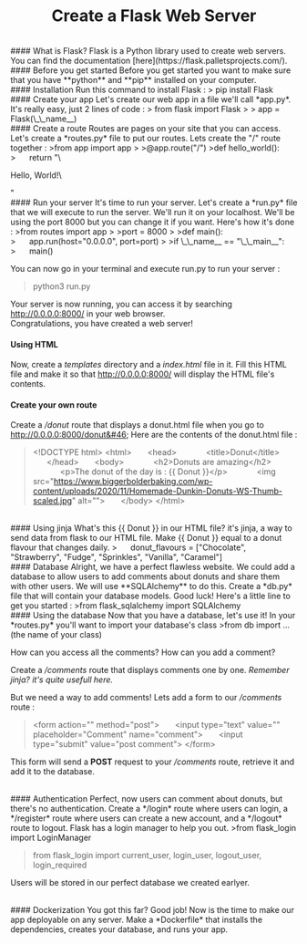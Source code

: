# <center>Create a Flask Web Server</center>
<br>
#### What is Flask?
Flask is a Python library used to create web servers.
You can find the documentation [here](https://flask.palletsprojects.com/).
<br>
#### Before you get started
Before you get started you want to make sure that you have **python** and **pip** installed on your computer.
<br>
#### Installation
Run this command to install Flask :
> pip install Flask

<br>
#### Create your app
Let's create our web app in a file we'll call *app&#46;py*. It's really easy, just 2 lines of code :
> from flask import Flask
> 
> app = Flask(\_\_name__)

<br>
#### Create a route
Routes are pages on your site that you can access. Let's create a *routes&#46;py* file to put our routes. Lets create the "/" route together :
>from app import app
>
>@app.route("/")
>def hello_world():
>&nbsp;&nbsp;&nbsp;&nbsp;&nbsp;&nbsp;return "\<p>Hello, World!\</p>"

<br>
#### Run your server
It's time to run your server. Let's create a *run&#46;py* file that we will execute to run the server. We'll run it on your localhost. We'll be using the port 8000 but you can change it if you want. Here's how it's done :
>from routes import app
>
>port = 8000
>
>def main():
>&nbsp;&nbsp;&nbsp;&nbsp;&nbsp;&nbsp;app.run(host="0.0.0.0", port=port)
>
>if \_\_name__ == "\_\_main__":
>&nbsp;&nbsp;&nbsp;&nbsp;&nbsp;&nbsp;main()

You can now go in your terminal and execute run&#46;py to run your server :
> python3 run&#46;py

Your server is now running, you can access it by searching http://0.0.0.0:8000/ in your web browser.
<br>
Congratulations, you have created a web server!
<br>
#### Using HTML
Now, create a *templates* directory and a *index&#46;html* file in it. Fill this HTML file and make it so that http://0.0.0.0:8000/ will display the HTML file's contents.
<br>
#### Create your own route
Create a */donut* route that displays a donut.html file when you go to http://0.0.0.0:8000/donut&#46;
Here are the contents of the donut.html file :
>\<!DOCTYPE html>
>\<html>
>&nbsp;&nbsp;&nbsp;&nbsp;&nbsp;&nbsp;\<head>
>&nbsp;&nbsp;&nbsp;&nbsp;&nbsp;&nbsp;&nbsp;&nbsp;&nbsp;&nbsp;&nbsp;&nbsp;\<title>Donut\</title>
>&nbsp;&nbsp;&nbsp;&nbsp;&nbsp;&nbsp;\</head>
>&nbsp;&nbsp;&nbsp;&nbsp;&nbsp;&nbsp;\<body>
>&nbsp;&nbsp;&nbsp;&nbsp;&nbsp;&nbsp;&nbsp;&nbsp;&nbsp;&nbsp;&nbsp;&nbsp;\<h2>Donuts are amazing\</h2>
>&nbsp;&nbsp;&nbsp;&nbsp;&nbsp;&nbsp;&nbsp;&nbsp;&nbsp;&nbsp;&nbsp;&nbsp;\<p>The donut of the day is : {{ Donut }}\</p>
>&nbsp;&nbsp;&nbsp;&nbsp;&nbsp;&nbsp;&nbsp;&nbsp;&nbsp;&nbsp;&nbsp;&nbsp;\<img src="https://www.biggerbolderbaking.com/wp-content/uploads/2020/11/Homemade-Dunkin-Donuts-WS-Thumb-scaled.jpg" alt="">
>&nbsp;&nbsp;&nbsp;&nbsp;&nbsp;&nbsp;\</body>
>\</html>

<br>
#### Using jinja
What's this {{ Donut }} in our HTML file? it's jinja, a way to send data from flask to our HTML file. Make {{ Donut }} equal to a donut flavour that changes daily.
>&nbsp;&nbsp;&nbsp;&nbsp;&nbsp;&nbsp;donut_flavours = ["Chocolate", "Strawberry", "Fudge", "Sprinkles", "Vanilla", "Caramel"]

<br>
#### Database
Alright, we have a perfect flawless website. We could add a database to allow users to add comments about donuts and share them with other users. We will use **SQLAlchemy** to do this.
Create a *db&#46;py* file that will contain your database models. Good luck!
Here's a little line to get you started :
>from flask_sqlalchemy import SQLAlchemy

<br>
#### Using the database
Now that you have a database, let's use it!
In your *routes&#46;py* you'll want to import your database's class
>from db import ... (the name of your class) 

How can you access all the comments?
How can you add a comment?

Create a */comments* route that displays comments one by one.
*Remember jinja? it's quite usefull here.*

But we need a way to add comments! Lets add a form to our */comments* route :

>\<form action="" method="post">
>&nbsp;&nbsp;&nbsp;&nbsp;&nbsp;&nbsp;\<input type="text" value="" placeholder="Comment" name="comment">
>&nbsp;&nbsp;&nbsp;&nbsp;&nbsp;&nbsp;\<input type="submit" value="post comment">
>\</form>

This form will send a **POST** request to your */comments* route, retrieve it and add it to the database.

<br>
#### Authentication
Perfect, now users can comment about donuts, but there's no authentication. Create a */login* route where users can login, a */register* route where users can create a new account, and a */logout* route to logout.
Flask has a login manager to help you out.
>from flask_login import LoginManager

>from flask_login import current_user, login_user, logout_user, login_required

Users will be stored in our perfect database we created earlyer.

<br>
#### Dockerization
You got this far? Good job! Now is the time to make our app deployable on any server. Make a *Dockerfile* that installs the dependencies, creates your database, and runs your app.
